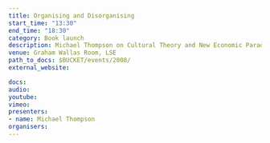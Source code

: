 ```yaml
---
title: Organising and Disorganising
start_time: "13:30"
end_time: "18:30"
category: Book launch
description: Michael Thompson on Cultural Theory and New Economic Paradigm.
venue: Graham Wallas Room, LSE
path_to_docs: $BUCKET/events/2008/
external_website: 

docs: 
audio: 
youtube: 
vimeo: 
presenters: 
- name: Michael Thompson
organisers: 
---
```

